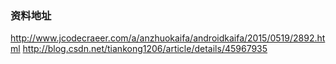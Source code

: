 
### 资料地址

http://www.jcodecraeer.com/a/anzhuokaifa/androidkaifa/2015/0519/2892.html
http://blog.csdn.net/tiankong1206/article/details/45967935
